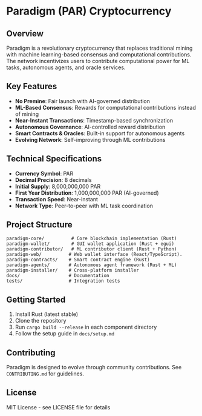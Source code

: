 # Paradigm (PAR) Cryptocurrency

## Overview
Paradigm is a revolutionary cryptocurrency that replaces traditional mining with machine learning-based consensus and computational contributions. The network incentivizes users to contribute computational power for ML tasks, autonomous agents, and oracle services.

## Key Features
- **No Premine**: Fair launch with AI-governed distribution
- **ML-Based Consensus**: Rewards for computational contributions instead of mining
- **Near-Instant Transactions**: Timestamp-based synchronization
- **Autonomous Governance**: AI-controlled reward distribution
- **Smart Contracts & Oracles**: Built-in support for autonomous agents
- **Evolving Network**: Self-improving through ML contributions

## Technical Specifications
- **Currency Symbol**: PAR
- **Decimal Precision**: 8 decimals
- **Initial Supply**: 8,000,000,000 PAR
- **First Year Distribution**: 1,000,000,000 PAR (AI-governed)
- **Transaction Speed**: Near-instant
- **Network Type**: Peer-to-peer with ML task coordination

## Project Structure
```
paradigm-core/          # Core blockchain implementation (Rust)
paradigm-wallet/        # GUI wallet application (Rust + egui)
paradigm-contributor/   # ML contributor client (Rust + Python)
paradigm-web/          # Web wallet interface (React/TypeScript).
paradigm-contracts/    # Smart contract engine (Rust)
paradigm-agents/       # Autonomous agent framework (Rust + ML)
paradigm-installer/    # Cross-platform installer
docs/                  # Documentation
tests/                 # Integration tests
```

## Getting Started
1. Install Rust (latest stable)
2. Clone the repository
3. Run `cargo build --release` in each component directory
4. Follow the setup guide in `docs/setup.md`

## Contributing
Paradigm is designed to evolve through community contributions. See `CONTRIBUTING.md` for guidelines.

## License
MIT License - see LICENSE file for details
